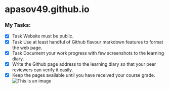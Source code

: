 # apasov49.github.io
### My Tasks:
- [x] Task Website must be public.
- [x] Task Use at least handful of Github flavour markdown features to format the web page.
- [x] Task Document your work progress with few screenshots to the learning diary.
- [x] Write the Github page address to the learning diary so that your peer reviewers can verify it easily.
- [x] Keep the pages available until you have received your course grade.
![This is an image](https://avatars2.githubusercontent.com/u/3755674?s=400&v=4)
